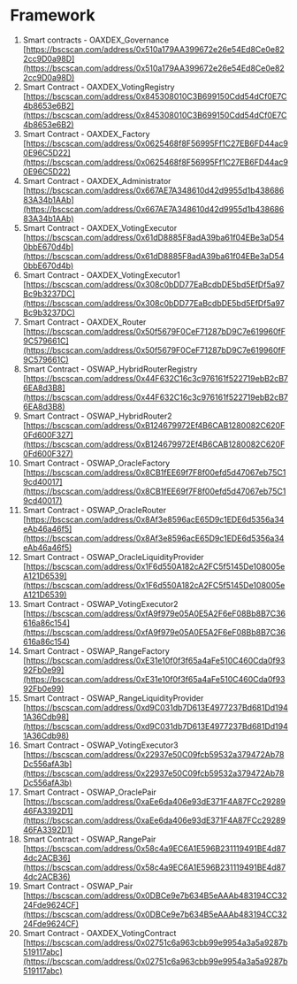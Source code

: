 # Framework



1. Smart contracts - OAXDEX\_Governance [https://bscscan.com/address/0x510a179AA399672e26e54Ed8Ce0e822cc9D0a98D](https://bscscan.com/address/0x510a179AA399672e26e54Ed8Ce0e822cc9D0a98D)
2. Smart Contract - OAXDEX\_VotingRegistry [https://bscscan.com/address/0x845308010C3B699150Cdd54dCf0E7C4b8653e6B2](https://bscscan.com/address/0x845308010C3B699150Cdd54dCf0E7C4b8653e6B2)
3. Smart Contract - OAXDEX\_Factory [https://bscscan.com/address/0x0625468f8F56995Ff1C27EB6FD44ac90E96C5D22](https://bscscan.com/address/0x0625468f8F56995Ff1C27EB6FD44ac90E96C5D22)
4. Smart Contract - OAXDEX\_Administrator [https://bscscan.com/address/0x667AE7A348610d42d9955d1b43868683A34b1AAb](https://bscscan.com/address/0x667AE7A348610d42d9955d1b43868683A34b1AAb)
5. Smart Contract - OAXDEX\_VotingExecutor [https://bscscan.com/address/0x61dD8885F8adA39ba61f04EBe3aD540bbE670d4b](https://bscscan.com/address/0x61dD8885F8adA39ba61f04EBe3aD540bbE670d4b)
6. Smart Contract - OAXDEX\_VotingExecutor1 [https://bscscan.com/address/0x308c0bDD77EaBcdbDE5bd5EfDf5a97Bc9b3237DC](https://bscscan.com/address/0x308c0bDD77EaBcdbDE5bd5EfDf5a97Bc9b3237DC)
7. Smart Contract - OAXDEX\_Router [https://bscscan.com/address/0x50f5679F0CeF71287bD9C7e619960fF9C579661C](https://bscscan.com/address/0x50f5679F0CeF71287bD9C7e619960fF9C579661C)
8. Smart Contract - OSWAP\_HybridRouterRegistry [https://bscscan.com/address/0x44F632C16c3c976161f522719ebB2cB76EA8d3B8](https://bscscan.com/address/0x44F632C16c3c976161f522719ebB2cB76EA8d3B8)
9. Smart Contract - OSWAP\_HybridRouter2 [https://bscscan.com/address/0xB124679972Ef4B6CAB1280082C620F0Fd600F327](https://bscscan.com/address/0xB124679972Ef4B6CAB1280082C620F0Fd600F327)
10. Smart Contract - OSWAP\_OracleFactory [https://bscscan.com/address/0x8CB1fEE69f7F8f00efd5d47067eb75C19cd40017](https://bscscan.com/address/0x8CB1fEE69f7F8f00efd5d47067eb75C19cd40017)
11. Smart Contract - OSWAP\_OracleRouter [https://bscscan.com/address/0x8Af3e8596acE65D9c1EDE6d5356a34eAb46a46f5](https://bscscan.com/address/0x8Af3e8596acE65D9c1EDE6d5356a34eAb46a46f5)
12. Smart Contract - OSWAP\_OracleLiquidityProvider  [https://bscscan.com/address/0x1F6d550A182cA2FC5f5145De108005eA121D6539](https://bscscan.com/address/0x1F6d550A182cA2FC5f5145De108005eA121D6539)
13. Smart Contract - OSWAP\_VotingExecutor2 [https://bscscan.com/address/0xfA9f979e05A0E5A2F6eF08Bb8B7C36616a86c154](https://bscscan.com/address/0xfA9f979e05A0E5A2F6eF08Bb8B7C36616a86c154)
14. Smart Contract - OSWAP\_RangeFactory [https://bscscan.com/address/0xE31e10f0f3f65a4aFe510C460Cda0f9392Fb0e99](https://bscscan.com/address/0xE31e10f0f3f65a4aFe510C460Cda0f9392Fb0e99)
15. Smart Contract - OSWAP\_RangeLiquidityProvider [https://bscscan.com/address/0xd9C031db7D613E4977237Bd681Dd1941A36Cdb98](https://bscscan.com/address/0xd9C031db7D613E4977237Bd681Dd1941A36Cdb98)
16. Smart Contract - OSWAP\_VotingExecutor3 [https://bscscan.com/address/0x22937e50C09fcb59532a379472Ab78Dc556afA3b](https://bscscan.com/address/0x22937e50C09fcb59532a379472Ab78Dc556afA3b)
17. Smart Contract - OSWAP\_OraclePair [https://bscscan.com/address/0xaEe6da406e93dE371F4A87FCc2928946FA3392D1](https://bscscan.com/address/0xaEe6da406e93dE371F4A87FCc2928946FA3392D1)
18. Smart Contract - OSWAP\_RangePair [https://bscscan.com/address/0x58c4a9EC6A1E596B231119491BE4d874dc2ACB36](https://bscscan.com/address/0x58c4a9EC6A1E596B231119491BE4d874dc2ACB36)
19. Smart Contract - OSWAP\_Pair [https://bscscan.com/address/0x0DBCe9e7b634B5eAAAb483194CC3224Fde9624CF](https://bscscan.com/address/0x0DBCe9e7b634B5eAAAb483194CC3224Fde9624CF)
20. Smart Contract - OAXDEX\_VotingContract [https://bscscan.com/address/0x02751c6a963cbb99e9954a3a5a9287b519117abc](https://bscscan.com/address/0x02751c6a963cbb99e9954a3a5a9287b519117abc)
